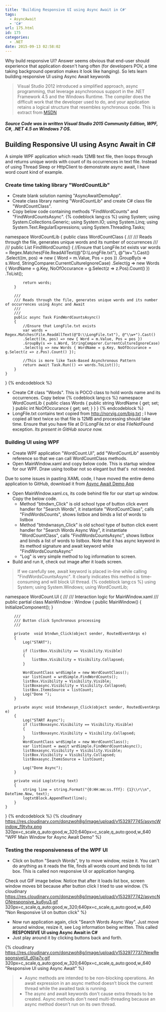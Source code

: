 ```yaml
---
title: 'Building Responsive UI using Async Await in C#'
tags:
  - AsyncAwait
  - 'C#'
url: 175.html
id: 175
categories:
  - .NET
date: 2015-09-13 02:58:02
---
```


Why build responsive UI? Answer seems obvious that end-user should experience that application doesn't hang often (for developers POV, a time taking background operation makes it look like hanging). 
So lets learn building responsive UI using Async Await keywords

> Visual Studio 2012 introduced a simplified approach, async programming, that leverage asynchronous support in the .NET Framework 4.5 and the Windows Runtime. The compiler does the difficult work that the developer used to do, and your application retains a logical structure that resembles synchronous code. This is extract from [MSDN](https://msdn.microsoft.com/en-us/library/hh191443.aspx)

##### Source Code was in written Visual Studio 2015 Community Edition, WPF, C#, .NET 4.5 on Windows 7 OS.

Building Responsive UI using Async Await in C#
----------------------------------------------

A simple WPF application which reads 12MB text file, then loops through and returns unique words with count of its occurrences in text file. Instead of using Thread Sleep or HttpClient to demonstrate async await, I have word count kind of example.

### Create time taking library "WordCountLib"

*   Create blank solution naming "AsyncAwaitDemoApp".
*   Create class library naming "WordCountLib" and create C# class file "WordCountClass".
*   Copy below code containing methods "FindWordCounts" and "FindWordCountsAsync".
{% codeblock lang:cs %}
using System;
using System.Collections.Generic;
using System.IO;
using System.Linq;
using System.Text.RegularExpressions;
using System.Threading.Tasks;

namespace WordCountLib
{
    public class WordCountClass
    {
        /// 
        /// Reads through the file, generates unique words and its number of occurrences
        /// 
        /// 
        public List FindWordCounts()
        {
            //Ensure that LongFile.txt exists
            var words = Regex.Matches(File.ReadAllText(@"D:\\LongFile.txt"), @"\\w+").Cast()
            .Select((m, pos) => new { Word = m.Value, Pos = pos })
            .GroupBy(s => s.Word, StringComparer.CurrentCultureIgnoreCase)
            .Select(g => new Words { WordName = g.Key, NoOfOccurance = g.Select(z => z.Pos).Count() })
            .ToList();

            return words;
        }

        /// 
        /// Reads through the file, generates unique words and its number of occurrences using Async and Await
        /// 
        /// 
        public async Task FindWordCountsAsync()
        {
            //Ensure that LongFile.txt exists
            var words = Regex.Matches(File.ReadAllText(@"D:\\LongFile.txt"), @"\\w+").Cast()
            .Select((m, pos) => new { Word = m.Value, Pos = pos })
            .GroupBy(s => s.Word, StringComparer.CurrentCultureIgnoreCase)
            .Select(g => new Words { WordName = g.Key, NoOfOccurance = g.Select(z => z.Pos).Count() });

            //This is more like Task-Based Asynchronous Pattern
            return await Task.Run(() => words.ToList());           
        }
    }
}
{% endcodeblock %}
*   Create C# class "Words". This is POCO class to hold words name and its occurrences. Copy below
{% codeblock lang:cs %}
namespace WordCountLib
{
    public class Words
    {
        public string WordName { get; set; }
        public int NoOfOccurance { get; set; }
    }
}
{% endcodeblock %}
*   LongFile.txt contains text copied from http://norvig.com/big.txt ; I have copied all text twice so that file is 12MB and processing should take time. Ensure that you have file at D:\\LongFile.txt or else FileNotFound exception. _Its present in GitHub source now._

### Building UI using WPF

*   Create WPF application "WordCount.UI", add "WordCountLib" assembly reference so that we can call WordCountClass methods.
*   Open MainWindow.xaml and copy below code. This is startup window for our WPF. Draw using toolbar not so elegant but that's  not needed.

Due to some issues in pasting XAML code, I have moved the entire demo application to GitHub, download it from [Async Await Demo App](https://github.com/mithunvp/AsyncAwaitDemoApp)

*   Open MainWindow.xaml.cs, its code behind file for our start up window. Copy the below code.
    *   Method "btndwn_Click" is old school type of button click event handler for "Search Words", it instantiate "WordCountClass", calls "FindWordsCounts", shows listbox and binds a list of words to listbox
    *   Method "btndwnasyn_Click" is old school type of button click event handler for "Search Words Async Way", it instantiate "WordCountClass", calls "FindWordsCountsAsync", shows listbox and binds a list of words to listbox. Note that it has async keyword in its method signature and await keyword while "FindWordsCountsAsync"
    *   "Log" is very simple method to log information to screen.
*   Build and run it, check out image after it loads screen.

> If we carefully see, await keyword is placed in-line while calling "FindWordsCountsAsync". It clearly indicates this method is time-consuming and will block UI thread.
{% codeblock lang:cs %}
using System;
using System.Windows;
using WordCountLib;

namespace WordCount.UI
{
    /// 
    /// Interaction logic for MainWindow.xaml
    /// 
    public partial class MainWindow : Window
    {
        public MainWindow()
        {
            InitializeComponent();
        }

        /// 
        /// Button click Synchronous processing
        /// 
        
        private  void btndwn_Click(object sender, RoutedEventArgs e)
        {
            Log("START");
            
            if (listBox.Visibility == Visibility.Visible)
            {
                listBox.Visibility = Visibility.Collapsed;
            }

            WordCountClass wrdSimple = new WordCountClass();            
            var listCount = wrdSimple.FindWordCounts();            
            listBox.Visibility = Visibility.Visible;
            listBoxasync.Visibility = Visibility.Collapsed;
            listBox.ItemsSource = listCount;            
            Log("Done ");
        }
        
        private async void btndwnasyn_Click(object sender, RoutedEventArgs e)
        {
            Log("START Async");
            if (listBoxasync.Visibility == Visibility.Visible)
            {
                listBoxasync.Visibility = Visibility.Collapsed;
            }
            WordCountClass wrdSimple = new WordCountClass();
            var listCount = await wrdSimple.FindWordCountsAsync();
            listBoxasync.Visibility = Visibility.Visible;
            listBox.Visibility = Visibility.Collapsed;
            listBoxasync.ItemsSource = listCount;
            
            Log("Done Async");
        }

        private void Log(string text)
        {
            string line = string.Format("{0:HH:mm:ss.fff}: {1}\\r\\n", DateTime.Now, text);
            logtxtBlock.AppendText(line);
        }
    }
}
{% endcodeblock %}
{% cloudinary https://res.cloudinary.com/dqnzwoh8g/image/upload/v1532977745/asyncWindow_f9tyhx.png 320px=c_scale,q_auto:good,w_320;640px=c_scale,q_auto:good,w_640 "WPF Main Window for Async Await Demo" %}

### Testing the responsiveness of the WPF UI

* Click on button "Search Words", try to move window, resize it. You can't do anything as it reads the file, finds all words count and binds to list box. This is called non responsive UI or application hanging. 

Check out GIF image below. Notice that after it loads list box, screen window moves bit because after button click I tried to use window.
{% cloudinary https://res.cloudinary.com/dqnzwoh8g/image/upload/v1532977742/asyncNONresponsive_ku6yu3.gif 320px=c_scale,q_auto:good,w_320;640px=c_scale,q_auto:good,w_640 "Non Responsive UI on button click" %}

*   Now run application again, click "Search Words Async Way". Just move around window, resize it, see Log information being written. This called **RESPONSIVE UI using Async Await in C#**
*   Just play around it by clicking buttons back and forth.

{% cloudinary https://res.cloudinary.com/dqnzwoh8g/image/upload/v1532977737/NewResponsiveUI_d0ja7v.gif 320px=c_scale,q_auto:good,w_320;640px=c_scale,q_auto:good,w_640 "Responsive UI using Async Await" %}

> *   Async methods are intended to be non-blocking operations. An await expression in an async method doesn’t block the current thread while the awaited task is running.
> *   The async and await keywords don't cause extra threads to be created. Async methods don't need multi-threading because an async method doesn't run on its own thread.